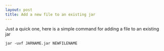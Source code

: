 ```yaml
---
layout: post
title: Add a new file to an existing jar
---
```


Just a quick one, here is a simple command for adding a file to an
existing jar








    jar -uvf JARNAME.jar NEWFILENAME



 









